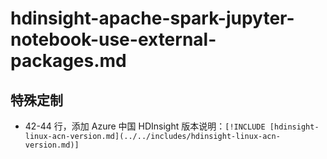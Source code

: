 # hdinsight-apache-spark-jupyter-notebook-use-external-packages.md

## 特殊定制

* 42-44 行，添加 Azure 中国 HDInsight 版本说明：`[!INCLUDE [hdinsight-linux-acn-version.md](../../includes/hdinsight-linux-acn-version.md)]`